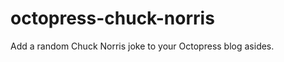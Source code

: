 octopress-chuck-norris
======================

Add a random Chuck Norris joke to your Octopress blog asides.